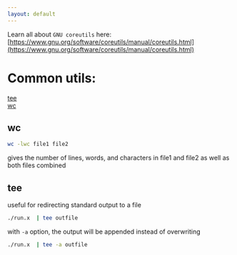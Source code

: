 ```yaml
---
layout: default
---
```

Learn all about ```GNU coreutils``` here: [https://www.gnu.org/software/coreutils/manual/coreutils.html](https://www.gnu.org/software/coreutils/manual/coreutils.html) 

# Common utils:
[tee](#tee)     
[wc](#wc)    

                 
## <a name="wc">wc</a>

```bash
wc -lwc file1 file2
```
gives  the number of lines, words, and characters in file1 and file2 as well as both files combined 

## <a name="tee">tee</a>
useful for redirecting standard output to a file

```bash
./run.x  | tee outfile 
```

with ```-a``` option, the output will be appended instead of overwriting

```bash
./run.x  | tee -a outfile 
```
